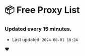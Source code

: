 # :package: Free Proxy List
### Updated every 15 minutes.

- Last updated: `2024-08-01 10:24`

:heart:
